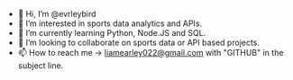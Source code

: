 - 👋 Hi, I’m @evrleybird
- 👀 I’m interested in sports data analytics and APIs.
- 🌱 I’m currently learning Python, Node.JS and SQL.
- 💞️ I’m looking to collaborate on sports data or API based projects.
- 📫 How to reach me -> liamearley022@gmail.com with "GITHUB" in the subject line.

<!---
evrleybird/evrleybird is a ✨ special ✨ repository because its `README.md` (this file) appears on your GitHub profile.
You can click the Preview link to take a look at your changes.
--->
